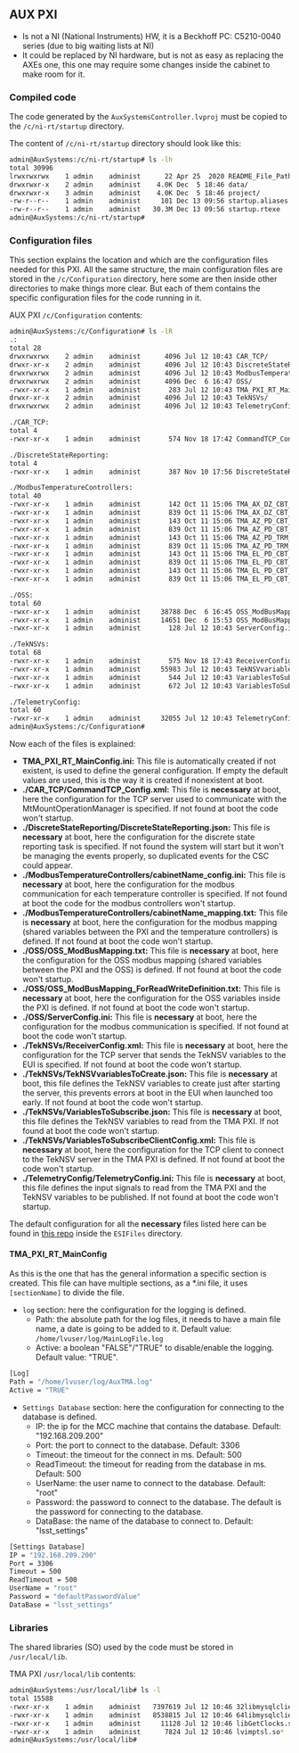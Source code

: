 ## AUX PXI

- Is not a NI (National Instruments) HW, it is a Beckhoff PC: C5210-0040 series (due to big waiting lists at NI)
- It could be replaced by NI hardware, but is not as easy as replacing the AXEs one, this one may require some changes
inside the cabinet to make room for it.

### Compiled code

The code generated by the `AuxSystemsController.lvproj` must be copied to the `/c/ni-rt/startup` directory.

The content of `/c/ni-rt/startup` directory should look like this:

```bash
admin@AuxSystems:/c/ni-rt/startup# ls -lh
total 30996
lrwxrwxrwx    1 admin    administ      22 Apr 25  2020 README_File_Paths.txt -> /README_File_Paths.txt
drwxrwxr-x    2 admin    administ    4.0K Dec  5 18:46 data/
drwxrwxr-x    3 admin    administ    4.0K Dec  5 18:46 project/
-rw-r--r--    1 admin    administ     101 Dec 13 09:56 startup.aliases
-rw-r--r--    1 admin    administ   30.3M Dec 13 09:56 startup.rtexe
admin@AuxSystems:/c/ni-rt/startup#
```

### Configuration files

This section explains the location and which are the configuration files needed for this PXI. All the same structure,
the main configuration files are stored in the `/c/Configuration` directory, here some are then inside other directories
to make things more clear. But each of them contains the specific configuration files for the code running in it.

AUX PXI `/c/Configuration` contents:

```bash
admin@AuxSystems:/c/Configuration# ls -lR
.:
total 28
drwxrwxrwx    2 admin    administ      4096 Jul 12 10:43 CAR_TCP/
drwxr-xr-x    2 admin    administ      4096 Jul 12 10:43 DiscreteStateReporting/
drwxrwxrwx    2 admin    administ      4096 Jul 12 10:43 ModbusTemperatureControllers/
drwxrwxrwx    2 admin    administ      4096 Dec  6 16:47 OSS/
-rwxr-xr-x    1 admin    administ       283 Jul 12 10:43 TMA_PXI_RT_MainConfig.ini*
drwxr-xr-x    2 admin    administ      4096 Jul 12 10:43 TekNSVs/
drwxrwxrwx    2 admin    administ      4096 Jul 12 10:43 TelemetryConfig/

./CAR_TCP:
total 4
-rwxr-xr-x    1 admin    administ       574 Nov 18 17:42 CommandTCP_Config.xml*

./DiscreteStateReporting:
total 4
-rwxr-xr-x    1 admin    administ       387 Nov 10 17:56 DiscreteStateReporting.json*

./ModbusTemperatureControllers:
total 40
-rwxr-xr-x    1 admin    administ       142 Oct 11 15:06 TMA_AX_DZ_CBT_0001_config.ini*
-rwxr-xr-x    1 admin    administ       839 Oct 11 15:06 TMA_AX_DZ_CBT_0001_mapping.txt*
-rwxr-xr-x    1 admin    administ       143 Oct 11 15:06 TMA_AZ_PD_CBT_0001_config.ini*
-rwxr-xr-x    1 admin    administ       839 Oct 11 15:06 TMA_AZ_PD_CBT_0001_mapping.txt*
-rwxr-xr-x    1 admin    administ       143 Oct 11 15:06 TMA_AZ_PD_TRM_0001_config.ini*
-rwxr-xr-x    1 admin    administ       839 Oct 11 15:06 TMA_AZ_PD_TRM_0001_mapping.txt*
-rwxr-xr-x    1 admin    administ       143 Oct 11 15:06 TMA_EL_PD_CBT_0001_config.ini*
-rwxr-xr-x    1 admin    administ       839 Oct 11 15:06 TMA_EL_PD_CBT_0001_mapping.txt*
-rwxr-xr-x    1 admin    administ       143 Oct 11 15:06 TMA_EL_PD_CBT_0002_config.ini*
-rwxr-xr-x    1 admin    administ       839 Oct 11 15:06 TMA_EL_PD_CBT_0002_mapping.txt*

./OSS:
total 60
-rwxr-xr-x    1 admin    administ     38788 Dec  6 16:45 OSS_ModBusMapping.txt*
-rwxr-xr-x    1 admin    administ     14651 Dec  6 15:53 OSS_ModBusMapping_ForReadWriteDefinition.txt*
-rwxr-xr-x    1 admin    administ       128 Jul 12 10:43 ServerConfig.ini*

./TekNSVs:
total 68
-rwxr-xr-x    1 admin    administ       575 Nov 18 17:43 ReceiverConfig.xml*
-rwxr-xr-x    1 admin    administ     55983 Jul 12 10:43 TekNSVvariablesToCreate.json*
-rwxr-xr-x    1 admin    administ       544 Jul 12 10:43 VariablesToSubscribe.json*
-rwxr-xr-x    1 admin    administ       672 Jul 12 10:43 VariablesToSubscribeClientConfig.xml*

./TelemetryConfig:
total 60
-rwxr-xr-x    1 admin    administ     32055 Jul 12 10:43 TelemetryConfig.ini*
admin@AuxSystems:/c/Configuration#
```

Now each of the files is explained:

- **TMA_PXI_RT_MainConfig.ini:** This file is automatically created if not existent, is used to define the general
configuration. If empty the default values are used, this is the way it is created if nonexistent at boot.
- **./CAR_TCP/CommandTCP_Config.xml:** This file is **necessary** at boot, here the configuration for the TCP server
used to communicate with the MtMountOperationManager is specified. If not found at boot the code won't startup.
- **./DiscreteStateReporting/DiscreteStateReporting.json:** This file is **necessary** at boot, here the configuration
for the discrete state reporting task is specified. If not found the system will start but it won't be managing the
events properly, so duplicated events for the CSC could appear.
- **./ModbusTemperatureControllers/cabinetName_config.ini:** This file is **necessary** at boot, here the configuration for the
modbus communication for each temperature controller is specified. If not found at boot the code for the modbus controllers
won't startup.
- **./ModbusTemperatureControllers/cabinetName_mapping.txt:** This file is **necessary** at boot, here the
configuration for the modbus mapping (shared variables between the PXI and the temperature controllers) is defined. If
not found at boot the code won't startup.
- **./OSS/OSS_ModBusMapping.txt:** This file is **necessary** at boot, here the configuration for the OSS
modbus mapping (shared variables between the PXI and the OSS) is defined. If not found at boot the code won't startup.
- **./OSS/OSS_ModBusMapping_ForReadWriteDefinition.txt:** This file is **necessary** at boot, here the
configuration for the OSS variables inside the PXI is defined. If not found at boot the code won't startup.
- **./OSS/ServerConfig.ini:** This file is **necessary** at boot, here the configuration for the modbus communication
is specified. If not found at boot the code won't startup.
- **./TekNSVs/ReceiverConfig.xml:** This file is **necessary** at boot, here the configuration for the TCP server that
sends the TekNSV variables to the EUI is specified. If not found at boot the code won't startup.
- **./TekNSVs/TekNSVvariablesToCreate.json:** This file is **necessary** at boot, this file defines the TekNSV variables
to create just after starting the server, this prevents errors at boot in the EUI when launched too early. If not found
at boot the code won't startup.
- **./TekNSVs/VariablesToSubscribe.json:** This file is **necessary** at boot, this file defines the TekNSV variables
to read from the TMA PXI. If not found at boot the code won't startup.
- **./TekNSVs/VariablesToSubscribeClientConfig.xml:** This file is **necessary** at boot, here the configuration for the
TCP client to connect to the TekNSV server in the TMA PXI is defined. If not found at boot the code won't startup.
- **./TelemetryConfig/TelemetryConfig.ini:** This file is **necessary** at boot, this file defines the input signals to
read from the TMA PXI and the TekNSV variables to be published. If not found at boot the code won't startup.

The default configuration for all the **necessary** files listed here can be found in [this repo](https://gitlab.tekniker.es/aut/projects/3151-LSST/LabVIEWCode/PXIController)
inside the `ESIFiles` directory.

#### TMA_PXI_RT_MainConfig

As this is the one that has the general information a specific section is created. This file can have multiple sections,
as a *.ini file, it uses `[sectionName]` to divide the file.

- `log` section: here the configuration for the logging is defined.
  - Path: the absolute path for the log files, it needs to have a main file name, a date is going to be added to it.
  Default value: `/home/lvuser/log/MainLogFile.log`
  - Active: a boolean "FALSE"/"TRUE" to disable/enable the logging. Default value: "TRUE".

```bash
[Log]
Path = "/home/lvuser/log/AuxTMA.log"
Active = "TRUE"
```

- `Settings Database` section: here the configuration for connecting to the database is defined.
  - IP: the ip for the MCC machine that contains the database. Default: "192.168.209.200"
  - Port: the port to connect to the database. Default: 3306
  - Timeout: the timeout for the connect in ms. Default: 500
  - ReadTimeout: the timeout for reading from the database in ms. Default: 500
  - UserName: the user name to connect to the database. Default: "root"
  - Password: the password to connect to the database. The default is the password for connecting to the database.
  - DataBase: the name of the database to connect to. Default: "lsst_settings"

```bash
[Settings Database]
IP = "192.168.209.200"
Port = 3306
Timeout = 500
ReadTimeout = 500
UserName = "root"
Password = "defaultPasswordValue"
DataBase = "lsst_settings"
```

### Libraries

The shared libraries (SO) used by the code must be stored in `/usr/local/lib`.

TMA PXI `/usr/local/lib` contents:

```bash
admin@AuxSystems:/usr/local/lib# ls -l
total 15588
-rwxr-xr-x    1 admin    administ   7397619 Jul 12 10:46 32libmysqlclient.so*
-rwxr-xr-x    1 admin    administ   8538815 Jul 12 10:46 64libmysqlclient.so*
-rwxr-xr-x    1 admin    administ     11128 Jul 12 10:46 libGetClocks.so*
-rwxr-xr-x    1 admin    administ      7824 Jul 12 10:46 lvimptsl.so*
admin@AuxSystems:/usr/local/lib#
```
